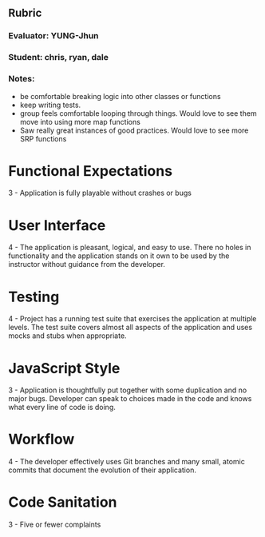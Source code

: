 ## Rubric
### Evaluator: YUNG-Jhun
### Student: chris, ryan, dale
### Notes:

- be comfortable breaking logic into other classes or functions
- keep writing tests.
- group feels comfortable looping through things. Would love to see them move into using more map functions
- Saw really great instances of good practices. Would love to see more SRP functions


# Functional Expectations

3 - Application is fully playable without crashes or bugs

# User Interface

4 - The application is pleasant, logical, and easy to use. There no holes in functionality and the application stands on it own to be used by the instructor without guidance from the developer.

# Testing

4 - Project has a running test suite that exercises the application at multiple levels. The test suite covers almost all aspects of the application and uses mocks and stubs when appropriate.


# JavaScript Style

3 - Application is thoughtfully put together with some duplication and no major bugs. Developer can speak to choices made in the code and knows what every line of code is doing.

# Workflow

4 - The developer effectively uses Git branches and many small, atomic commits that document the evolution of their application.

# Code Sanitation

3 - Five or fewer complaints

